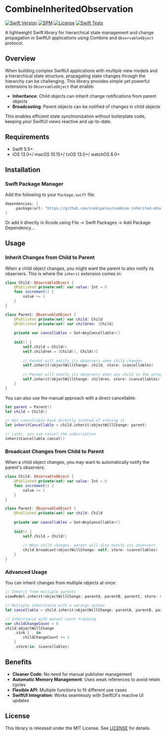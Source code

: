 # CombineInheritedObservation

[![Swift Version](https://img.shields.io/badge/Swift-5.5+-orange.svg)](https://swift.org/)
[![SPM](https://img.shields.io/badge/SPM-compatible-brightgreen.svg)](https://swift.org/package-manager/)
[![License](https://img.shields.io/badge/license-MIT-blue.svg)](LICENSE)
[![Swift Tests](https://github.com/inekipelov/combine-inherited-observation/actions/workflows/swift.yml/badge.svg)](https://github.com/inekipelov/combine-inherited-observation/actions/workflows/swift.yml)

A lightweight Swift library for hierarchical state management and change propagation in SwiftUI applications using Combine and `ObservableObject` protocol.

## Overview

When building complex SwiftUI applications with multiple view models and a hierarchical state structure, propagating state changes through the hierarchy can be challenging. This library provides simple yet powerful extensions to `ObservableObject` that enable:

- **Inheritance**: Child objects can inherit change notifications from parent objects
- **Broadcasting**: Parent objects can be notified of changes in child objects

This enables efficient state synchronization without boilerplate code, keeping your SwiftUI views reactive and up-to-date.

## Requirements

- Swift 5.5+
- iOS 13.0+/ macOS 10.15+/ tvOS 13.0+/ watchOS 6.0+

## Installation

### Swift Package Manager

Add the following to your `Package.swift` file:

```swift
dependencies: [
    .package(url: "https://github.com/inekipelov/combine-inherited-observation.git", from: "0.1.0")
]
```

Or add it directly in Xcode using File → Swift Packages → Add Package Dependency...

## Usage

### Inherit Changes from Child to Parent

When a child object changes, you might want the parent to also notify its observers. This is where the `inherit` extension comes in:

```swift
class Child: ObservableObject {
    @Published private(set) var value: Int = 0
    func increment() {
        value += 1
    }
}

class Parent: ObservableObject {
    @Published private(set) var child: Child
    @Published private(set) var children: [Child]
    
    private var cancellables = Set<AnyCancellable>()
    
    init() {
        self.child = Child()
        self.children = [Child(), Child()]
        
        // Parent will notify its observers when child changes
        self.inherit(objectWillChange: child, store: &cancellables)
        
        // Parent will notify its observers when any child in the array changes
        self.inherit(objectWillChange: children, store: &cancellables)
    }
}
```

You can also use the manual approach with a direct cancellable:

```swift
let parent = Parent()
let child = Child()

// Get cancellable back directly instead of storing it
let inheritCancellable = child.inherit(objectWillChange: parent)

// Later, you can cancel the subscription
inheritCancellable.cancel()
```

### Broadcast Changes from Child to Parent

When a child object changes, you may want to automatically notify the parent's observers:

```swift
class Child: ObservableObject {
    @Published private(set) var value: Int = 0
    func increment() {
        value += 1
    }
}

class Parent: ObservableObject {
    @Published private(set) var child: Child
    
    private var cancellables = Set<AnyCancellable>()
    
    init() {
        self.child = Child()
        
        // When child changes, parent will also notify its observers
        child.broadcast(objectWillChange: self, store: &cancellables)
    }
}
```

### Advanced Usage

You can inherit changes from multiple objects at once:

```swift
// Inherit from multiple parents
viewModel.inherit(objectWillChange: parentA, parentB, parentC, store: &cancellables)

// Multiple inheritance with a varargs syntax
let cancellable = child.inherit(objectWillChange: parentA, parentB, parentC)

// Inheritance with manual count tracking
var childChangeCount = 0
child.objectWillChange
    .sink { _ in
        childChangeCount += 1
    }
    .store(in: &cancellables)
```

## Benefits

- **Cleaner Code**: No need for manual publisher management
- **Automatic Memory Management**: Uses weak references to avoid retain cycles
- **Flexible API**: Multiple functions to fit different use cases
- **SwiftUI Integration**: Works seamlessly with SwiftUI's reactive UI updates

## License

This library is released under the MIT License. See [LICENSE](LICENSE) for details.
